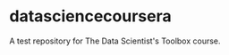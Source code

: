 datasciencecoursera
===================

A test repository for The Data Scientist's Toolbox course.
